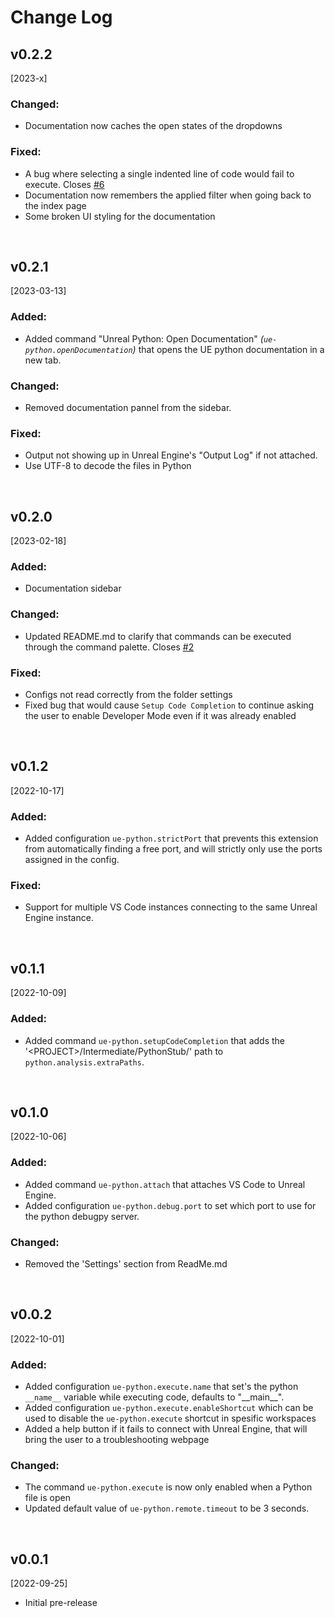# Change Log

## v0.2.2
[2023-x]

### Changed:
- Documentation now caches the open states of the dropdowns

### Fixed:
- A bug where selecting a single indented line of code would fail to execute. Closes [#6](https://github.com/nils-soderman/vscode-unreal-python/issues/6)
- Documentation now remembers the applied filter when going back to the index page
- Some broken UI styling for the documentation

<br>

## v0.2.1
[2023-03-13]

### Added: 
- Added command "Unreal Python: Open Documentation" _(`ue-python.openDocumentation`)_ that opens the UE python documentation in a new tab.

### Changed:
- Removed documentation pannel from the sidebar.

### Fixed:
- Output not showing up in Unreal Engine's "Output Log" if not attached.
- Use UTF-8 to decode the files in Python


<br>


## v0.2.0
[2023-02-18]

### Added:
- Documentation sidebar

### Changed:
- Updated README.md to clarify that commands can be executed through the command palette. Closes [#2](https://github.com/nils-soderman/vscode-unreal-python/issues/2)

### Fixed:
- Configs not read correctly from the folder settings
- Fixed bug that would cause `Setup Code Completion` to continue asking the user to enable Developer Mode even if it was already enabled


<br>


## v0.1.2
[2022-10-17]

### Added: 
- Added configuration `ue-python.strictPort` that prevents this extension from automatically finding a free port, and will strictly only use the ports assigned in the config.

### Fixed:
- Support for multiple VS Code instances connecting to the same Unreal Engine instance.

<br>


## v0.1.1
[2022-10-09]

### Added: 
- Added command `ue-python.setupCodeCompletion` that adds the '\<PROJECT\>/Intermediate/PythonStub/' path to `python.analysis.extraPaths`.

<br>


## v0.1.0
[2022-10-06]

### Added: 
- Added command `ue-python.attach` that attaches VS Code to Unreal Engine.
- Added configuration `ue-python.debug.port` to set which port to use for the python debugpy server.

### Changed:
- Removed the 'Settings' section from ReadMe.md

<br>


## v0.0.2
[2022-10-01]

### Added:

- Added configuration `ue-python.execute.name` that set's the python `__name__` variable while executing code, defaults to "\_\_main\_\_".
- Added configuration `ue-python.execute.enableShortcut` which can be used to disable the `ue-python.execute` shortcut in spesific workspaces
- Added a help button if it fails to connect with Unreal Engine, that will bring the user to a troubleshooting webpage

### Changed:

- The command `ue-python.execute` is now only enabled when a Python file is open
- Updated default value of `ue-python.remote.timeout` to be 3 seconds.

<br>


## v0.0.1
[2022-09-25]

- Initial pre-release
